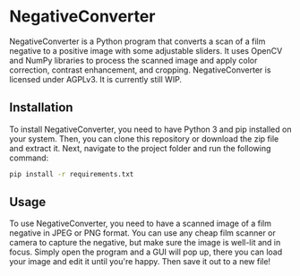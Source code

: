 # NegativeConverter

NegativeConverter is a Python program that converts a scan of a film negative to a positive image with some adjustable sliders. It uses OpenCV and NumPy libraries to process the scanned image and apply color correction, contrast enhancement, and cropping. NegativeConverter is licensed under AGPLv3. It is currently still WIP. 

## Installation

To install NegativeConverter, you need to have Python 3 and pip installed on your system. Then, you can clone this repository or download the zip file and extract it. Next, navigate to the project folder and run the following command:

```bash
pip install -r requirements.txt
```

## Usage
To use NegativeConverter, you need to have a scanned image of a film negative in JPEG or PNG format. You can use any cheap film scanner or camera to capture the negative, but make sure the image is well-lit and in focus.
Simply open the program and a GUI will pop up, there you can load your image and edit it until you're happy. Then save it out to a new file!
